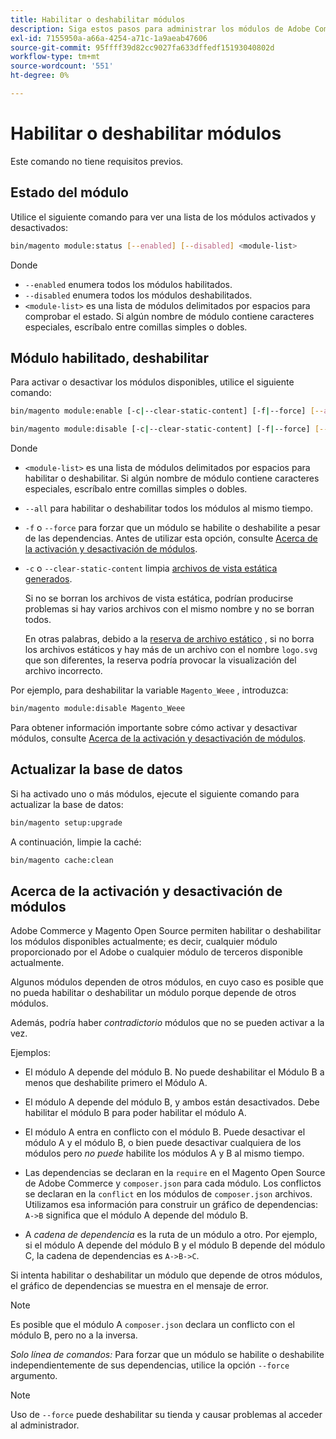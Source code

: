 ```yaml
---
title: Habilitar o deshabilitar módulos
description: Siga estos pasos para administrar los módulos de Adobe Commerce o de Magento Open Source.
exl-id: 7155950a-a66a-4254-a71c-1a9aeab47606
source-git-commit: 95ffff39d82cc9027fa633dffedf15193040802d
workflow-type: tm+mt
source-wordcount: '551'
ht-degree: 0%

---
```


# Habilitar o deshabilitar módulos

Este comando no tiene requisitos previos.

## Estado del módulo

Utilice el siguiente comando para ver una lista de los módulos activados y desactivados:

```bash
bin/magento module:status [--enabled] [--disabled] <module-list>
```

Donde

* `--enabled` enumera todos los módulos habilitados.
* `--disabled` enumera todos los módulos deshabilitados.
* `<module-list>` es una lista de módulos delimitados por espacios para comprobar el estado. Si algún nombre de módulo contiene caracteres especiales, escríbalo entre comillas simples o dobles.

## Módulo habilitado, deshabilitar

Para activar o desactivar los módulos disponibles, utilice el siguiente comando:

```bash
bin/magento module:enable [-c|--clear-static-content] [-f|--force] [--all] <module-list>
```

```bash
bin/magento module:disable [-c|--clear-static-content] [-f|--force] [--all] <module-list>
```

Donde

* `<module-list>` es una lista de módulos delimitados por espacios para habilitar o deshabilitar. Si algún nombre de módulo contiene caracteres especiales, escríbalo entre comillas simples o dobles.
* `--all` para habilitar o deshabilitar todos los módulos al mismo tiempo.
* `-f` o `--force` para forzar que un módulo se habilite o deshabilite a pesar de las dependencias. Antes de utilizar esta opción, consulte [Acerca de la activación y desactivación de módulos](#about-enabling-and-disabling-modules).
* `-c` o `--clear-static-content` limpia [archivos de vista estática generados](../../configuration/cli/static-view-file-deployment.md).

   Si no se borran los archivos de vista estática, podrían producirse problemas si hay varios archivos con el mismo nombre y no se borran todos.

   En otras palabras, debido a la [reserva de archivo estático](../../configuration/cli/static-view-file-deployment.md) , si no borra los archivos estáticos y hay más de un archivo con el nombre `logo.svg` que son diferentes, la reserva podría provocar la visualización del archivo incorrecto.

Por ejemplo, para deshabilitar la variable `Magento_Weee` , introduzca:

```bash
bin/magento module:disable Magento_Weee
```

Para obtener información importante sobre cómo activar y desactivar módulos, consulte [Acerca de la activación y desactivación de módulos](#about-enabling-and-disabling-modules).

## Actualizar la base de datos

Si ha activado uno o más módulos, ejecute el siguiente comando para actualizar la base de datos:

```bash
bin/magento setup:upgrade
```

A continuación, limpie la caché:

```bash
bin/magento cache:clean
```

## Acerca de la activación y desactivación de módulos

Adobe Commerce y Magento Open Source permiten habilitar o deshabilitar los módulos disponibles actualmente; es decir, cualquier módulo proporcionado por el Adobe o cualquier módulo de terceros disponible actualmente.

Algunos módulos dependen de otros módulos, en cuyo caso es posible que no pueda habilitar o deshabilitar un módulo porque depende de otros módulos.

Además, podría haber *contradictorio* módulos que no se pueden activar a la vez.

Ejemplos:

* El módulo A depende del módulo B. No puede deshabilitar el Módulo B a menos que deshabilite primero el Módulo A.

* El módulo A depende del módulo B, y ambos están desactivados. Debe habilitar el módulo B para poder habilitar el módulo A.

* El módulo A entra en conflicto con el módulo B. Puede desactivar el módulo A y el módulo B, o bien puede desactivar cualquiera de los módulos pero *no puede* habilite los módulos A y B al mismo tiempo.

* Las dependencias se declaran en la `require` en el Magento Open Source de Adobe Commerce y `composer.json` para cada módulo. Los conflictos se declaran en la `conflict` en los módulos de `composer.json` archivos. Utilizamos esa información para construir un gráfico de dependencias: `A->B` significa que el módulo A depende del módulo B.

* A *cadena de dependencia* es la ruta de un módulo a otro. Por ejemplo, si el módulo A depende del módulo B y el módulo B depende del módulo C, la cadena de dependencias es `A->B->C`.

Si intenta habilitar o deshabilitar un módulo que depende de otros módulos, el gráfico de dependencias se muestra en el mensaje de error.

>[!NOTE]
>
>Es posible que el módulo A `composer.json` declara un conflicto con el módulo B, pero no a la inversa.

*Solo línea de comandos:* Para forzar que un módulo se habilite o deshabilite independientemente de sus dependencias, utilice la opción `--force` argumento.

>[!NOTE]
>
>Uso de `--force` puede deshabilitar su tienda y causar problemas al acceder al administrador.
